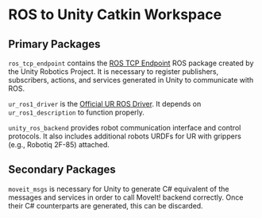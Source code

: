 # ROS to Unity Catkin Workspace

## Primary Packages

`ros_tcp_endpoint` contains the [ROS TCP Endpoint](https://github.com/Unity-Technologies/ROS-TCP-Endpoint) ROS package created by the Unity Robotics Project. It is necessary to register
publishers, subscribers, actions, and services generated in Unity to communicate with ROS.

`ur_ros1_driver` is the [Official UR ROS Driver](https://github.com/UniversalRobots/Universal_Robots_ROS_Driver). It depends on `ur_ros1_description` to function properly.

`unity_ros_backend` provides robot communication interface and control protocols. It also includes additional robots URDFs for UR with grippers (e.g., Robotiq 2F-85) attached.

## Secondary Packages

`moveit_msgs` is necessary for Unity to generate C# equivalent of the messages and services in order to call MoveIt! backend correctly. Once their C# counterparts are generated, this can be discarded.
